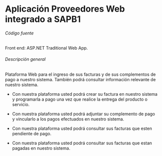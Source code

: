 # Aplicación Proveedores Web integrado a SAPB1


###### Código fuente
Front end: ASP.NET Traditional Web App.


###### Descripción general

Plataforma Web para el ingreso de sus facturas y de sus complementos de pago a nuestro sistema. También podrá consultar información relevante de nuestro sistema.

- Con nuestra plataforma usted podrá crear su factura en nuestro sistema y programarla a pago una vez que realice la entrega del producto o servicio.

- Con nuestra plataforma usted podrá adjuntar su complemento de pago y vincularlo a los pagos efectuados en nuestro sistema.

- Con nuestra plataforma usted podrá consultar sus facturas que esten pendiente de pago.

- Con nuestra plataforma usted podrá consultar sus facturas que estan pagadas en nuestro sistema.

